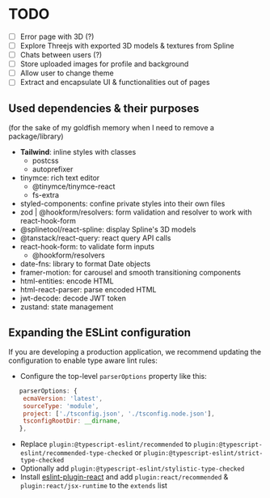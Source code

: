 # TODO

- [ ] Error page with 3D (?)
- [ ] Explore Threejs with exported 3D models & textures from Spline
- [ ] Chats between users (?)
- [ ] Store uploaded images for profile and background
- [ ] Allow user to change theme
- [ ] Extract and encapsulate UI & functionalities out of pages

## Used dependencies & their purposes

(for the sake of my goldfish memory when I need to remove a package/library)

- **Tailwind**: inline styles with classes
  - postcss
  - autoprefixer
- tinymce: rich text editor
  - @tinymce/tinymce-react
  - fs-extra
- styled-components: confine private styles into their own files
- zod | @hookform/resolvers: form validation and resolver to work with react-hook-form
- @splinetool/react-spline: display Spline's 3D models
- @tanstack/react-query: react query API calls
- react-hook-form: to validate form inputs
  - @hookform/resolvers
- date-fns: library to format Date objects
- framer-motion: for carousel and smooth transitioning components
- html-entities: encode HTML
- html-react-parser: parse encoded HTML
- jwt-decode: decode JWT token
- zustand: state management

## Expanding the ESLint configuration

If you are developing a production application, we recommend updating the configuration to enable type aware lint rules:

- Configure the top-level `parserOptions` property like this:

```js
   parserOptions: {
    ecmaVersion: 'latest',
    sourceType: 'module',
    project: ['./tsconfig.json', './tsconfig.node.json'],
    tsconfigRootDir: __dirname,
   },
```

- Replace `plugin:@typescript-eslint/recommended` to `plugin:@typescript-eslint/recommended-type-checked` or `plugin:@typescript-eslint/strict-type-checked`
- Optionally add `plugin:@typescript-eslint/stylistic-type-checked`
- Install [eslint-plugin-react](https://github.com/jsx-eslint/eslint-plugin-react) and add `plugin:react/recommended` & `plugin:react/jsx-runtime` to the `extends` list

